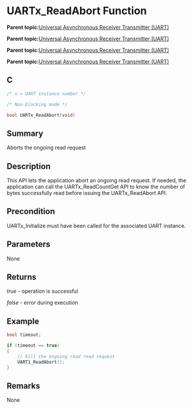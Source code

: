 # UARTx\_ReadAbort Function

**Parent topic:**[Universal Asynchronous Receiver Transmitter \(UART\)](GUID-3C0B743B-4792-4E9A-AD13-6E911B56B2D0.md)

**Parent topic:**[Universal Asynchronous Receiver Transmitter \(UART\)](GUID-E963A84D-73EE-4E3C-A248-B4FA24F54183.md)

**Parent topic:**[Universal Asynchronous Receiver Transmitter \(UART\)](GUID-12BEB185-3D34-4589-A74C-34A758C5DAB7.md)

**Parent topic:**[Universal Asynchronous Receiver Transmitter \(UART\)](GUID-AA31911E-0C81-4A7D-A72F-20D9976E9E6E.md)

## C

```c
/* x = UART instance number */

/* Non-blocking mode */

bool UARTx_ReadAbort(void)
```

## Summary

Aborts the ongoing read request

## Description

This API lets the application abort an ongoing read request. If needed, the application can call the UARTx\_ReadCountGet API to know the number of bytes successfully read before issuing the UARTx\_ReadAbort API.

## Precondition

UARTx\_Initialize must have been called for the associated UART instance.

## Parameters

None

## Returns

*true* - operation is successful

*false* - error during execution

## Example

```c
bool timeout;

if (timeout == true)
{
    // Kill the ongoing read read request
    UART1_ReadAbort();
}

```

## Remarks

None

